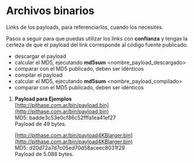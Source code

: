# Archivos binarios

Links de los payloads, para referenciarlos, cuando los necesites.

Pasos a seguir para que puedas utilizar los links con **confianza** y tengas la certeza de que el payload del link corresponde al código fuente publicado.
- descargar el payload
- calcular el MD5, ejecutando  **md5sum** <nombre_payload_descargado>
- comparar con el MD5 publicado, deben ser idénticos
- compilar el payload
- calcular el MD5, ejecutando **md5sum** <nombre_payload_compilado>
- comparar con el MD5 publicado, deben ser idénticos   
    
1. **Payload para Ejemplos**  
   [http://pithase.com.ar/bin/payload.bin](http://pithase.com.ar/bin/payload.bin)  
   MD5: badde3c53e0cf86c52fffa1ea41ef27    
   Payload de 49 bytes.  

   [http://pithase.com.ar/bin/payload4KBlarger.bin](http://pithase.com.ar/bin/payload4KBlarger.bin)  
   MD5: d20d72a7d7c05ed70d58aceec8031f29   
   Payload de 5.088 bytes.  
